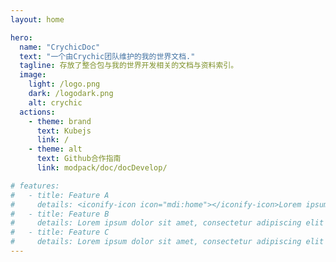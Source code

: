 ```yaml
---
layout: home

hero:
  name: "CrychicDoc"
  text: "一个由Crychic团队维护的我的世界文档."
  tagline: 存放了整合包与我的世界开发相关的文档与资料索引。
  image:
    light: /logo.png
    dark: /logodark.png
    alt: crychic
  actions:
    - theme: brand
      text: Kubejs
      link: /
    - theme: alt
      text: Github合作指南
      link: modpack/doc/docDevelop/

# features:
#   - title: Feature A
#     details: <iconify-icon icon="mdi:home"></iconify-icon>Lorem ipsum dolor sit amet, consectetur adipiscing elit
#   - title: Feature B
#     details: Lorem ipsum dolor sit amet, consectetur adipiscing elit
#   - title: Feature C
#     details: Lorem ipsum dolor sit amet, consectetur adipiscing elit
---
```

<index />
<script setup>
import index from '../index_zh.vue'
</script>